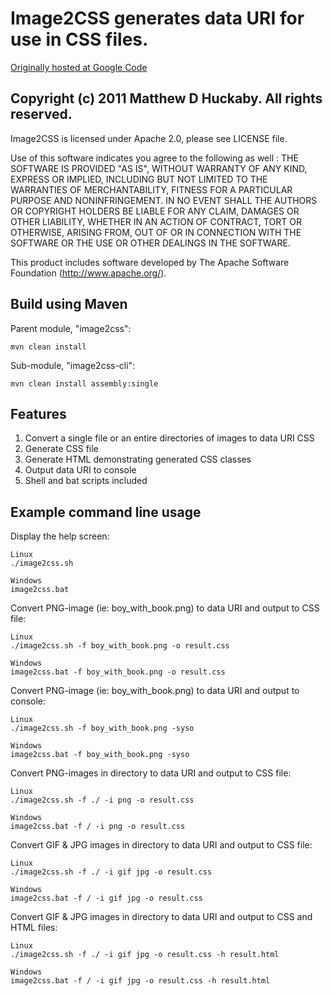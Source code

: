 # Image2CSS generates data URI for use in CSS files.
[Originally hosted at Google Code](http://code.google.com/p/image2css)


## Copyright (c) 2011 Matthew D Huckaby. All rights reserved.
Image2CSS is licensed under Apache 2.0, please see LICENSE file.

Use of this software indicates you agree to the following as well : 
THE SOFTWARE IS PROVIDED "AS IS", WITHOUT WARRANTY OF ANY KIND, EXPRESS OR
IMPLIED, INCLUDING BUT NOT LIMITED TO THE WARRANTIES OF MERCHANTABILITY,
FITNESS FOR A PARTICULAR PURPOSE AND NONINFRINGEMENT. IN NO EVENT SHALL THE
AUTHORS OR COPYRIGHT HOLDERS BE LIABLE FOR ANY CLAIM, DAMAGES OR OTHER
LIABILITY, WHETHER IN AN ACTION OF CONTRACT, TORT OR OTHERWISE, ARISING FROM,
OUT OF OR IN CONNECTION WITH THE SOFTWARE OR THE USE OR OTHER DEALINGS IN
THE SOFTWARE.

This product includes software developed by The Apache Software Foundation (http://www.apache.org/).


## Build using Maven

Parent module, "image2css":

    mvn clean install

Sub-module, "image2css-cli":

    mvn clean install assembly:single


## Features
1. Convert a single file or an entire directories of images to data URI CSS
2. Generate CSS file
3. Generate HTML demonstrating generated CSS classes
4. Output data URI to console
5. Shell and bat scripts included


## Example command line usage

Display the help screen:

	Linux
	./image2css.sh
	
	Windows
	image2css.bat

Convert PNG-image (ie: boy_with_book.png) to data URI and output to CSS file:

	Linux
	./image2css.sh -f boy_with_book.png -o result.css
	
	Windows
	image2css.bat -f boy_with_book.png -o result.css

Convert PNG-image (ie: boy_with_book.png) to data URI and output to console:

	Linux
	./image2css.sh -f boy_with_book.png -syso
	
	Windows
	image2css.bat -f boy_with_book.png -syso
	
Convert PNG-images in directory to data URI and output to CSS file:

	Linux
	./image2css.sh -f ./ -i png -o result.css
	
	Windows
	image2css.bat -f / -i png -o result.css
	
Convert GIF & JPG images in directory to data URI and output to CSS file:

	Linux
	./image2css.sh -f ./ -i gif jpg -o result.css
	
	Windows
	image2css.bat -f / -i gif jpg -o result.css

Convert GIF & JPG images in directory to data URI and output to CSS and HTML files:
	
	Linux
	./image2css.sh -f ./ -i gif jpg -o result.css -h result.html
	
	Windows
	image2css.bat -f / -i gif jpg -o result.css -h result.html



